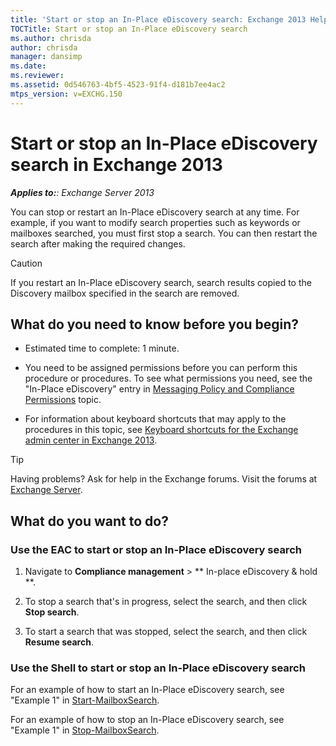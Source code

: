 ```yaml
---
title: 'Start or stop an In-Place eDiscovery search: Exchange 2013 Help'
TOCTitle: Start or stop an In-Place eDiscovery search
ms.author: chrisda
author: chrisda
manager: dansimp
ms.date: 
ms.reviewer: 
ms.assetid: 0d546763-4bf5-4523-91f4-d181b7ee4ac2
mtps_version: v=EXCHG.150
---
```


# Start or stop an In-Place eDiscovery search in Exchange 2013

_**Applies to:**: Exchange Server 2013_

You can stop or restart an In-Place eDiscovery search at any time. For example, if you want to modify search properties such as keywords or mailboxes searched, you must first stop a search. You can then restart the search after making the required changes.

> [!CAUTION]
> If you restart an In-Place eDiscovery search, search results copied to the Discovery mailbox specified in the search are removed.

## What do you need to know before you begin?

- Estimated time to complete: 1 minute.

- You need to be assigned permissions before you can perform this procedure or procedures. To see what permissions you need, see the "In-Place eDiscovery" entry in [Messaging Policy and Compliance Permissions](http://technet.microsoft.com/library/ec4d3b9f-b85a-4cb9-95f5-6fc149c3899b.aspx) topic.

- For information about keyboard shortcuts that may apply to the procedures in this topic, see [Keyboard shortcuts for the Exchange admin center in Exchange 2013](keyboard-shortcuts-in-the-exchange-admin-center-2013-help.md).

> [!TIP]
> Having problems? Ask for help in the Exchange forums. Visit the forums at [Exchange Server](https://go.microsoft.com/fwlink/p/?linkId=60612).

## What do you want to do?

### Use the EAC to start or stop an In-Place eDiscovery search

1. Navigate to **Compliance management** \> ** In-place eDiscovery & hold **.

2. To stop a search that's in progress, select the search, and then click **Stop search**.

3. To start a search that was stopped, select the search, and then click **Resume search**.

### Use the Shell to start or stop an In-Place eDiscovery search

For an example of how to start an In-Place eDiscovery search, see "Example 1" in [Start-MailboxSearch](http://technet.microsoft.com/library/f0c4e047-7eca-4310-bfad-1ecfe1420ceb.aspx).

For an example of how to stop an In-Place eDiscovery search, see "Example 1" in [Stop-MailboxSearch](http://technet.microsoft.com/library/b718688e-261e-45b5-947e-4d34abcb568c.aspx).
